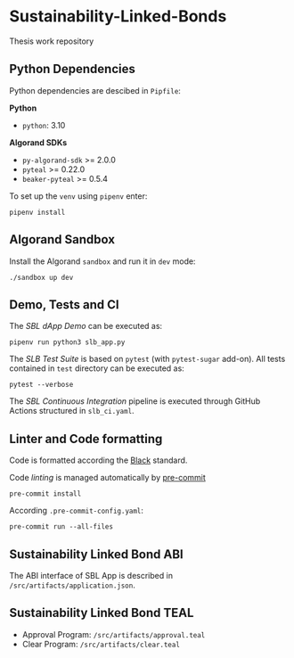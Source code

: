 # Sustainability-Linked-Bonds
Thesis work repository

## Python Dependencies
Python dependencies are descibed in `Pipfile`:

**Python**
- `python`: 3.10

**Algorand SDKs**
- `py-algorand-sdk` >= 2.0.0
- `pyteal` >= 0.22.0
- `beaker-pyteal` >= 0.5.4

To set up the `venv` using `pipenv` enter:
```shell
pipenv install
```

## Algorand Sandbox
Install the Algorand `sandbox` and run it in `dev` mode:
```shell
./sandbox up dev
```

## Demo, Tests and CI
The _SBL dApp Demo_ can be executed as:
```shell
pipenv run python3 slb_app.py
```

The _SLB Test Suite_ is based on `pytest` (with `pytest-sugar` add-on). All tests
contained in `test` directory can be executed as:
```shell
pytest --verbose
```

The _SBL Continuous Integration_ pipeline is executed through GitHub Actions
structured in `slb_ci.yaml`.

## Linter and Code formatting
Code is formatted according the [Black](https://black.readthedocs.io/en/stable/) standard.

Code _linting_ is managed automatically by [pre-commit](https://pre-commit.com/)
```shell
pre-commit install
```

According `.pre-commit-config.yaml`:
```shell
pre-commit run --all-files
```

## Sustainability Linked Bond ABI
The ABI interface of SBL App is described in `/src/artifacts/application.json`.

## Sustainability Linked Bond TEAL
- Approval Program: `/src/artifacts/approval.teal`
- Clear Program: `/src/artifacts/clear.teal`
